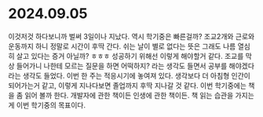 # 2024.09.05

이것저것 하다보니까 벌써 3일이나 지났다. 역시 학기중은 빠른걸까? 조교2개와 근로와 운동까지 하니 정말로 시간이 후딱 간다. 쉬는 날이 별로 없다는 뜻은 그래도 나름 열심히 살고 있다는 증거 아닐까? ㅎㅎㅎ 성공하기 위해선 이렇게 해야할거 같다. 조교를 막상 들어가니 나한테 모르는 질문을 하면 어떡하지? 라는 생각도 들면서 공부를 해야겠다라는 생각도 들었다. 이번 한 주는 적응시기에 놓여져 있다. 생각보다 더 아침형 인간이 되어가는거 같고, 이렇게 지나다보면 졸업까지 후딱 지나갈 것 같다. 이번 학기중에는 책을 좀 읽어 볼까 한다. 개발자에 관한 책이든 인생에 관한 책이든. 책 읽는 습관을 가지는게 이번 학기중의 목표이다.
